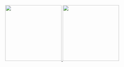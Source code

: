<div align="justify">
  <a href="https://github.com/LucasMendes97">
    <img  height="180px" src="https://github-readme-stats.vercel.app/api?username=LucasMendes97&show_icons=true&theme=radical&count_private=true"/>
    <img  height="180px" src="https://github-readme-stats.vercel.app/api/top-langs/?username=LucasMendes97&layout=compact&langs_count=8&theme=radical"/>
  </a>
</div>
